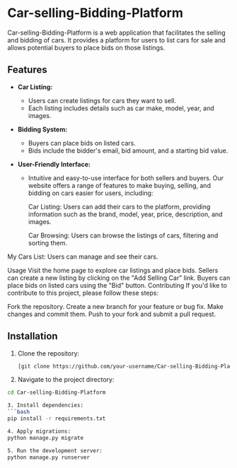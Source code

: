 # Car-selling-Bidding-Platform

Car-selling-Bidding-Platform is a web application that facilitates the selling and bidding of cars. It provides a platform for users to list cars for sale and allows potential buyers to place bids on those listings.

## Features

- **Car Listing:**
  - Users can create listings for cars they want to sell.
  - Each listing includes details such as car make, model, year, and images.

- **Bidding System:**
  - Buyers can place bids on listed cars.
  - Bids include the bidder's email, bid amount, and a starting bid value.

- **User-Friendly Interface:**
  - Intuitive and easy-to-use interface for both sellers and buyers.
    Our website offers a range of features to make buying, selling, and bidding on cars easier for users, including:
    
    Car Listing: Users can add their cars to the platform, providing information such as the brand, model, year, price, description, and images.
    
    Car Browsing: Users can browse the listings of cars, filtering and sorting them.

My Cars List: Users can manage and see their cars.

Usage
Visit the home page to explore car listings and place bids.
Sellers can create a new listing by clicking on the "Add Selling Car" link.
Buyers can place bids on listed cars using the "Bid" button.
Contributing
If you'd like to contribute to this project, please follow these steps:

Fork the repository.
Create a new branch for your feature or bug fix.
Make changes and commit them.
Push to your fork and submit a pull request.


## Installation

1. Clone the repository:

   ```bash
   [git clone https://github.com/your-username/Car-selling-Bidding-Platform.git](https://github.com/JayaniBandara/Car-selling-Bidding-Platform.git)


2. Navigate to the project directory:
```bash
cd Car-selling-Bidding-Platform 

3. Install dependencies:
```bash
pip install -r requirements.txt

4. Apply migrations:
python manage.py migrate

5. Run the development server:
python manage.py runserver


